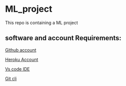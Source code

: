# ML_project
This repo is containing a ML project

## software and account Requirements:

[Github account](https://github.com/) 

[Heroku Account](https://www.heroku.com/)

[Vs code IDE](https://code.visualstudio.com/download)

[Git cli](https://git-scm.com/downloads)
